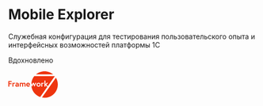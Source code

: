 # Mobile Explorer

Служебная конфигурация для тестирования пользовательского опыта и интерфейсных возможностей платформы 1С

Вдохновлено

<a href="https://framework7.io/">
<svg width="100" height="100" viewBox="0 230 560 100" fill="none" xmlns="http://www.w3.org/2000/svg">
<path fill-rule="evenodd" clip-rule="evenodd" d="M443.316 173.315L360.471 291.63C304.044 271.899 263.003 219.4 260.158 156.942L268.68 175.475L282.18 145.055L295.86 175.475L316.47 130.655H305.49L296.31 152.525L287.31 130.655H278.22L268.95 152.525L260.98 132.762C264.335 103.439 276.145 76.6853 293.912 55H526.088C526.101 55.0162 526.114 55.0324 526.127 55.0486L446.356 168.975L430.23 150.815L448.95 130.655H435L419.7 147.485V105.275H408.9V173.315H419.7V154.685L435.99 173.315H443.316ZM342.12 129.575C338.94 129.575 335.97 130.145 333.21 131.285C330.45 132.425 328.035 134.015 325.965 136.055C323.895 138.095 322.275 140.48 321.105 143.21C319.935 145.94 319.35 148.865 319.35 151.985C319.35 155.105 319.935 158.03 321.105 160.76C322.275 163.49 323.895 165.86 325.965 167.87C328.035 169.88 330.45 171.47 333.21 172.64C335.97 173.81 338.94 174.395 342.12 174.395C345.3 174.395 348.27 173.81 351.03 172.64C353.79 171.47 356.205 169.88 358.275 167.87C360.345 165.86 361.965 163.49 363.135 160.76C364.305 158.03 364.89 155.105 364.89 151.985C364.89 148.865 364.305 145.94 363.135 143.21C361.965 140.48 360.345 138.095 358.275 136.055C356.205 134.015 353.79 132.425 351.03 131.285C348.27 130.145 345.3 129.575 342.12 129.575ZM342.12 164.315C340.32 164.315 338.685 163.985 337.215 163.325C335.745 162.665 334.5 161.78 333.48 160.67C332.46 159.56 331.68 158.255 331.14 156.755C330.6 155.255 330.33 153.665 330.33 151.985C330.33 150.305 330.6 148.73 331.14 147.26C331.68 145.79 332.46 144.485 333.48 143.345C334.5 142.205 335.745 141.305 337.215 140.645C338.685 139.985 340.32 139.655 342.12 139.655C343.92 139.655 345.555 139.985 347.025 140.645C348.495 141.305 349.74 142.205 350.76 143.345C351.78 144.485 352.56 145.79 353.1 147.26C353.64 148.73 353.91 150.305 353.91 151.985C353.91 153.665 353.64 155.255 353.1 156.755C352.56 158.255 351.78 159.56 350.76 160.67C349.74 161.78 348.495 162.665 347.025 163.325C345.555 163.985 343.92 164.315 342.12 164.315ZM394.86 129.575C391.98 129.575 389.55 130.325 387.57 131.825C385.59 133.325 384.09 135.005 383.07 136.865V130.655H372.81V173.315H383.61V145.415C384.45 144.035 385.65 142.73 387.21 141.5C388.77 140.27 390.81 139.655 393.33 139.655C394.29 139.655 395.205 139.745 396.075 139.925C396.945 140.105 397.68 140.345 398.28 140.645L402.06 130.925C400.8 130.445 399.54 130.1 398.28 129.89C397.02 129.68 395.88 129.575 394.86 129.575Z" fill="#EE350F"></path>
<path d="M11.46 135.965H36.21V146.225H11.46V173.315H0.660004V110.315H38.01V120.575H11.46V135.965Z" fill="#EE350F"></path>
<path d="M68.88 129.575C69.9 129.575 71.04 129.68 72.3 129.89C73.56 130.1 74.82 130.445 76.08 130.925L72.3 140.645C71.7 140.345 70.965 140.105 70.095 139.925C69.225 139.745 68.31 139.655 67.35 139.655C64.83 139.655 62.79 140.27 61.23 141.5C59.67 142.73 58.47 144.035 57.63 145.415V173.315H46.83V130.655H57.09V136.865C58.11 135.005 59.61 133.325 61.59 131.825C63.57 130.325 66 129.575 68.88 129.575ZM99.93 129.575C105.87 129.575 110.55 131.015 113.97 133.895C117.39 136.775 119.1 140.645 119.1 145.505V173.315H109.11V167.915C107.73 169.775 105.825 171.32 103.395 172.55C100.965 173.78 98.25 174.395 95.25 174.395C93.21 174.395 91.245 174.08 89.355 173.45C87.465 172.82 85.8 171.89 84.36 170.66C82.92 169.43 81.78 167.945 80.94 166.205C80.1 164.465 79.68 162.515 79.68 160.355C79.68 158.195 80.115 156.23 80.985 154.46C81.855 152.69 83.055 151.175 84.585 149.915C86.115 148.655 87.915 147.68 89.985 146.99C92.055 146.3 94.29 145.955 96.69 145.955C98.67 145.955 100.71 146.21 102.81 146.72C104.91 147.23 106.74 147.995 108.3 149.015V146.585C108.3 145.205 108 144.035 107.4 143.075C106.8 142.115 106.05 141.35 105.15 140.78C104.25 140.21 103.245 139.805 102.135 139.565C101.025 139.325 99.96 139.205 98.94 139.205C97.5 139.205 95.67 139.445 93.45 139.925C91.23 140.405 88.86 141.215 86.34 142.355L82.83 133.445C84.99 132.425 87.555 131.525 90.525 130.745C93.495 129.965 96.63 129.575 99.93 129.575ZM98.22 165.395C100.74 165.395 102.81 164.87 104.43 163.82C106.05 162.77 107.34 161.645 108.3 160.445V156.035C106.92 155.315 105.36 154.775 103.62 154.415C101.88 154.055 100.32 153.875 98.94 153.875C97.98 153.875 97.02 153.98 96.06 154.19C95.1 154.4 94.215 154.73 93.405 155.18C92.595 155.63 91.935 156.245 91.425 157.025C90.915 157.805 90.66 158.765 90.66 159.905C90.66 161.045 90.9 161.975 91.38 162.695C91.86 163.415 92.475 163.97 93.225 164.36C93.975 164.75 94.8 165.02 95.7 165.17C96.6 165.32 97.44 165.395 98.22 165.395ZM179.31 129.575C181.47 129.575 183.48 129.95 185.34 130.7C187.2 131.45 188.79 132.515 190.11 133.895C191.43 135.275 192.465 136.97 193.215 138.98C193.965 140.99 194.34 143.285 194.34 145.865V173.315H183.54V148.655C183.54 142.655 181.11 139.655 176.25 139.655C173.85 139.655 171.975 140.255 170.625 141.455C169.275 142.655 168.24 143.885 167.52 145.145V173.315H156.72V148.655C156.72 142.655 154.29 139.655 149.43 139.655C147.03 139.655 145.155 140.255 143.805 141.455C142.455 142.655 141.42 143.885 140.7 145.145V173.315H129.9V130.655H139.98V136.865C141.06 135.065 142.65 133.4 144.75 131.87C146.85 130.34 149.55 129.575 152.85 129.575C155.67 129.575 158.25 130.22 160.59 131.51C162.93 132.8 164.67 134.645 165.81 137.045C166.29 136.145 166.935 135.245 167.745 134.345C168.555 133.445 169.53 132.65 170.67 131.96C171.81 131.27 173.1 130.7 174.54 130.25C175.98 129.8 177.57 129.575 179.31 129.575ZM223.68 129.575C226.62 129.575 229.395 130.115 232.005 131.195C234.615 132.275 236.895 133.79 238.845 135.74C240.795 137.69 242.34 140.03 243.48 142.76C244.62 145.49 245.19 148.505 245.19 151.805V153.515C245.19 154.235 245.16 155.015 245.1 155.855H213.24C213.48 156.875 213.915 157.895 214.545 158.915C215.175 159.935 216.015 160.85 217.065 161.66C218.115 162.47 219.33 163.145 220.71 163.685C222.09 164.225 223.65 164.495 225.39 164.495C227.19 164.495 229.14 164.165 231.24 163.505C233.34 162.845 235.23 161.735 236.91 160.175L242.31 168.275C240.57 169.715 238.23 171.095 235.29 172.415C232.35 173.735 228.99 174.395 225.21 174.395C221.97 174.395 218.955 173.825 216.165 172.685C213.375 171.545 210.945 169.955 208.875 167.915C206.805 165.875 205.185 163.475 204.015 160.715C202.845 157.955 202.26 154.985 202.26 151.805C202.26 148.745 202.8 145.865 203.88 143.165C204.96 140.465 206.445 138.11 208.335 136.1C210.225 134.09 212.49 132.5 215.13 131.33C217.77 130.16 220.62 129.575 223.68 129.575ZM234.39 148.025C234.33 147.125 234.075 146.165 233.625 145.145C233.175 144.125 232.515 143.18 231.645 142.31C230.775 141.44 229.68 140.735 228.36 140.195C227.04 139.655 225.48 139.385 223.68 139.385C221.94 139.385 220.44 139.655 219.18 140.195C217.92 140.735 216.855 141.425 215.985 142.265C215.115 143.105 214.455 144.035 214.005 145.055C213.555 146.075 213.3 147.065 213.24 148.025H234.39Z" fill="#EE350F"></path>
<path fill-rule="evenodd" clip-rule="evenodd" d="M380.989 297.197L538.393 72.3999C552.106 95.0402 560 121.598 560 150C560 232.843 492.843 300 410 300C400.075 300 390.375 299.036 380.989 297.197ZM313.688 35C339.745 13.1539 373.336 0 410 0C446.664 0 480.255 13.1539 506.312 35H313.688Z" fill="#EE350F"></path>
</svg>
</a>